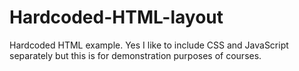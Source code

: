 # Hardcoded-HTML-layout
Hardcoded HTML example. Yes I like to include CSS and JavaScript separately but this is for demonstration purposes of courses.
